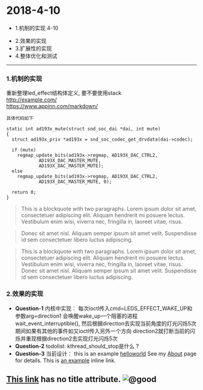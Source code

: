 #  2018-4-10

+ 1.机制的实现  4-10
* 2.效果的实现
* 3.扩展性的实现
* 4.整体优化和测试

---
### 1.机制的实现
重新整理led_effect结构体定义,
要不要使用stack  
<http://example.com/>  
https://www.appinn.com/markdown/

`具体代码如下`

    static int ad193x_mute(struct snd_soc_dai *dai, int mute)
    {
      struct ad193x_priv *ad193x = snd_soc_codec_get_drvdata(dai->codec);

      if (mute)
        regmap_update_bits(ad193x->regmap, AD193X_DAC_CTRL2,
                AD193X_DAC_MASTER_MUTE,
                AD193X_DAC_MASTER_MUTE);
      else
        regmap_update_bits(ad193x->regmap, AD193X_DAC_CTRL2,
                AD193X_DAC_MASTER_MUTE, 0);

      return 0;
    }


> This is a blockquote with two paragraphs. Lorem ipsum dolor sit amet,
 consectetuer adipiscing elit. Aliquam hendrerit mi posuere lectus.
 Vestibulum enim wisi, viverra nec, fringilla in, laoreet vitae, risus.

> Donec sit amet nisl. Aliquam semper ipsum sit amet velit. Suspendisse
> id sem consectetuer libero luctus adipiscing.


> This is a blockquote with two paragraphs. Lorem ipsum dolor sit amet,
consectetuer adipiscing elit. Aliquam hendrerit mi posuere lectus.
Vestibulum enim wisi, viverra nec, fringilla in, laoreet vitae, risus.
Donec sit amet nisl. Aliquam semper ipsum sit amet velit. Suspendisse
id sem consectetuer libero luctus adipiscing.


### 2.效果的实现
+ **Question-1**
内核中实现：
每次ioctl传入cmd=LEDS_EFFECT_WAKE_UP和参数arg=direction1
会唤醒wake_up一个阻塞的进程wait_event_interruptible(),
然后根据direction去实现当前角度的灯光闪烁5次
期间如果有其他的事件如又ioctl传入另外一个方向
direction2就打断当前的闪烁并重现根据direction2去实现灯光闪烁5次
+ **Question-2**
todolist:  kthread_should_stop是什么 ?
+ **Question-3**
当前设计：
this is an example [helloworld](../../项目周期.pdf)
See my [About](../../) page for details.
This is [an example](http://example.com/ "Title") inline link.

[This link](http://example.net/) has no title attribute.
![@good](/home/jiangxj/github/ArrayZhangWork/wiki/img/1495765358637.png)
------------
